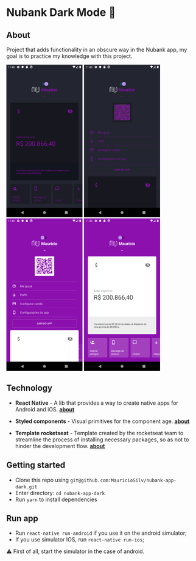 # Nubank Dark Mode :iphone:

## About

Project that adds functionality in an obscure way in the Nubank app, my goal is to practice my knowledge with this project.

<img src="src/screenshots/dark.png" width="200">
<img src="src/screenshots/dark2.png" width="200">
<img src="src/screenshots/default.png" width="200">
<img src="src/screenshots/default2.png" width="200">

## Technology
- **React Native** - A lib that provides a way to create native apps for Android and iOS.
<a href="https://facebook.github.io/react-native/"><strong>about</strong></a>

- **Styled components** - Visual primitives for the component age.
<a href="https://styled-components.com/"><strong>about</strong></a>
- **Template rocketseat** - Template created by the rocketseat team to streamline the process of installing necessary packages, so as not to hinder the development flow. <a href="https://github.com/Rocketseat/react-native-template-rocketseat-basic"><strong>about</strong></a>
## Getting started
- Clone this repo using `git@github.com:MauricioSilv/nubank-app-dark.git`
- Enter directory: `cd nubank-app-dark`<br />
- Run `yarn` to install dependencies<br />

## Run app
- Run `react-native run-android` if you use it on the android simulator;
- If you use simulator IOS, run `react-native run-ios`;

:warning:  First of all, start the simulator in the case of android.


